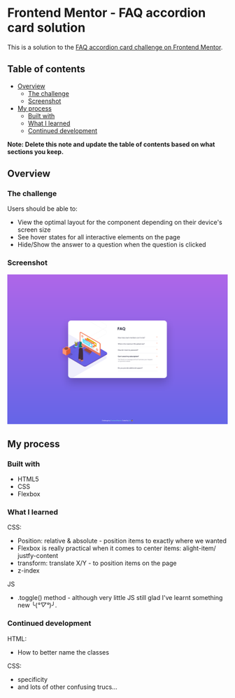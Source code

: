 # Frontend Mentor - FAQ accordion card solution

This is a solution to the [FAQ accordion card challenge on Frontend Mentor](https://www.frontendmentor.io/challenges/faq-accordion-card-XlyjD0Oam). 

## Table of contents

- [Overview](#overview)
  - [The challenge](#the-challenge)
  - [Screenshot](#screenshot)
- [My process](#my-process)
  - [Built with](#built-with)
  - [What I learned](#what-i-learned)
  - [Continued development](#continued-development)


**Note: Delete this note and update the table of contents based on what sections you keep.**

## Overview

### The challenge

Users should be able to:

- View the optimal layout for the component depending on their device's screen size
- See hover states for all interactive elements on the page
- Hide/Show the answer to a question when the question is clicked

### Screenshot

![Solution screenshot](solution-screenshot-desktop-FAQ-Accordion-Card.png)

## My process

### Built with

- HTML5
- CSS 
- Flexbox


### What I learned

CSS: 
- Position: relative & absolute - position items to exactly where we wanted
- Flexbox is really practical when it comes to center items: alight-item/ justfy-content
- transform: translate X/Y - to position items on the page 
- z-index 

JS
- .toggle() method - although very little JS still glad I've learnt something new ╰(*°▽°*)╯.


### Continued development

HTML:
- How to better name the classes 

CSS:
- specificity
- and lots of other confusing trucs...

